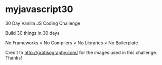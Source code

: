 # myjavascript30

30 Day Vanilla JS Coding Challenge

Build 30 things in 30 days

No Frameworks × No Compilers × No Libraries × No Boilerplate

Credit to http://gratisography.com/ for the images used in this challenge. Thanks!
